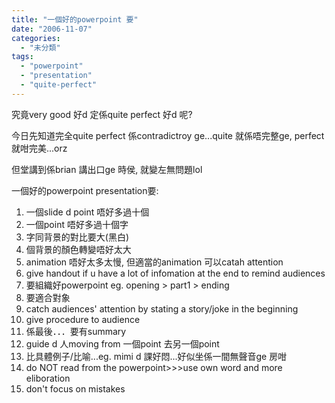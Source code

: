```yaml
---
title: "一個好的powerpoint 要"
date: "2006-11-07"
categories: 
  - "未分類"
tags: 
  - "powerpoint"
  - "presentation"
  - "quite-perfect"
---
```


究竟very good 好d 定係quite perfect 好d 呢?

今日先知道完全quite perfect 係contradictroy ge...quite 就係唔完整ge, perfect 就咁完美...orz

但堂講到係brian 講出口ge 時侯, 就變左無問題lol

一個好的powerpoint presentation要:

1. 一個slide d point 唔好多過十個
2. 一個point 唔好多過十個字
3. 字同背景的對比要大(黑白)
4. 個背景的顏色轉變唔好太大
5. animation 唔好太多太慢, 但適當的animation 可以catah attention
6. give handout if u have a lot of infomation at the end to remind audiences
7. 要組織好powerpoint eg. opening > part1 > ending
8. 要適合對象
9. catch audiences' attention by stating a story/joke in the beginning
10. give procedure to audience
11. 係最後．．．要有summary
12. guide d 人moving from 一個point 去另一個point
13. 比具體例子/比喻...eg. mimi d 課好悶...好似坐係一間無聲音ge 房咁
14. do NOT read from the powerpoint>>>use own word and more eliboration
15. don't focus on mistakes
